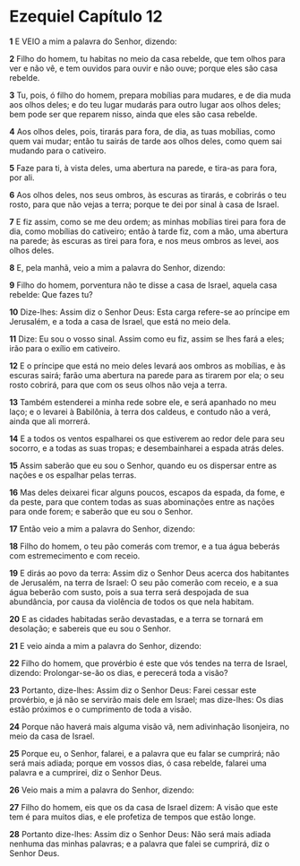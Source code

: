 # Ezequiel Capítulo 12

**1** 	E VEIO a mim a palavra do Senhor, dizendo:

**2** 	Filho do homem, tu habitas no meio da casa rebelde, que tem olhos para ver e não vê, e tem ouvidos para ouvir e não ouve; porque eles são casa rebelde.

**3** 	Tu, pois, ó filho do homem, prepara mobílias para mudares, e de dia muda aos olhos deles; e do teu lugar mudarás para outro lugar aos olhos deles; bem pode ser que reparem nisso, ainda que eles são casa rebelde.

**4** 	Aos olhos deles, pois, tirarás para fora, de dia, as tuas mobílias, como quem vai mudar; então tu sairás de tarde aos olhos deles, como quem sai mudando para o cativeiro.

**5** 	Faze para ti, à vista deles, uma abertura na parede, e tira-as para fora, por ali.

**6** 	Aos olhos deles, nos seus ombros, às escuras as tirarás, e cobrirás o teu rosto, para que não vejas a terra; porque te dei por sinal à casa de Israel.

**7** 	E fiz assim, como se me deu ordem; as minhas mobílias tirei para fora de dia, como mobílias do cativeiro; então à tarde fiz, com a mão, uma abertura na parede; às escuras as tirei para fora, e nos meus ombros as levei, aos olhos deles.

**8** 	E, pela manhã, veio a mim a palavra do Senhor, dizendo:

**9** 	Filho do homem, porventura não te disse a casa de Israel, aquela casa rebelde: Que fazes tu?

**10** 	Dize-lhes: Assim diz o Senhor Deus: Esta carga refere-se ao príncipe em Jerusalém, e a toda a casa de Israel, que está no meio dela.

**11** 	Dize: Eu sou o vosso sinal. Assim como eu fiz, assim se lhes fará a eles; irão para o exílio em cativeiro.

**12** 	E o príncipe que está no meio deles levará aos ombros as mobílias, e às escuras sairá; farão uma abertura na parede para as tirarem por ela; o seu rosto cobrirá, para que com os seus olhos não veja a terra.

**13** 	Também estenderei a minha rede sobre ele, e será apanhado no meu laço; e o levarei à Babilônia, à terra dos caldeus, e contudo não a verá, ainda que ali morrerá.

**14** 	E a todos os ventos espalharei os que estiverem ao redor dele para seu socorro, e a todas as suas tropas; e desembainharei a espada atrás deles.

**15** 	Assim saberão que eu sou o Senhor, quando eu os dispersar entre as nações e os espalhar pelas terras.

**16** 	Mas deles deixarei ficar alguns poucos, escapos da espada, da fome, e da peste, para que contem todas as suas abominações entre as nações para onde forem; e saberão que eu sou o Senhor.

**17** 	Então veio a mim a palavra do Senhor, dizendo:

**18** 	Filho do homem, o teu pão comerás com tremor, e a tua água beberás com estremecimento e com receio.

**19** 	E dirás ao povo da terra: Assim diz o Senhor Deus acerca dos habitantes de Jerusalém, na terra de Israel: O seu pão comerão com receio, e a sua água beberão com susto, pois a sua terra será despojada de sua abundância, por causa da violência de todos os que nela habitam.

**20** 	E as cidades habitadas serão devastadas, e a terra se tornará em desolação; e sabereis que eu sou o Senhor.

**21** 	E veio ainda a mim a palavra do Senhor, dizendo:

**22** 	Filho do homem, que provérbio é este que vós tendes na terra de Israel, dizendo: Prolongar-se-ão os dias, e perecerá toda a visão?

**23** 	Portanto, dize-lhes: Assim diz o Senhor Deus: Farei cessar este provérbio, e já não se servirão mais dele em Israel; mas dize-lhes: Os dias estão próximos e o cumprimento de toda a visão.

**24** 	Porque não haverá mais alguma visão vã, nem adivinhação lisonjeira, no meio da casa de Israel.

**25** 	Porque eu, o Senhor, falarei, e a palavra que eu falar se cumprirá; não será mais adiada; porque em vossos dias, ó casa rebelde, falarei uma palavra e a cumprirei, diz o Senhor Deus.

**26** 	Veio mais a mim a palavra do Senhor, dizendo:

**27** 	Filho do homem, eis que os da casa de Israel dizem: A visão que este tem é para muitos dias, e ele profetiza de tempos que estão longe.

**28** 	Portanto dize-lhes: Assim diz o Senhor Deus: Não será mais adiada nenhuma das minhas palavras; e a palavra que falei se cumprirá, diz o Senhor Deus.

